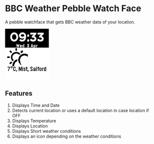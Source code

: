 # BBC Weather Pebble Watch Face
A pebble watchface that gets BBC weather data of your location. 

![BBC Weather Pebble Face](/resources/images/screenshot.png)

## Features
1. Displays Time and Date
2. Detects current location or uses a default location in case location if OFF
2. Displays Temperature
3. Displays Location
4. Displays Short weather conditions
5. Displays an icon depending on the weather conditions
